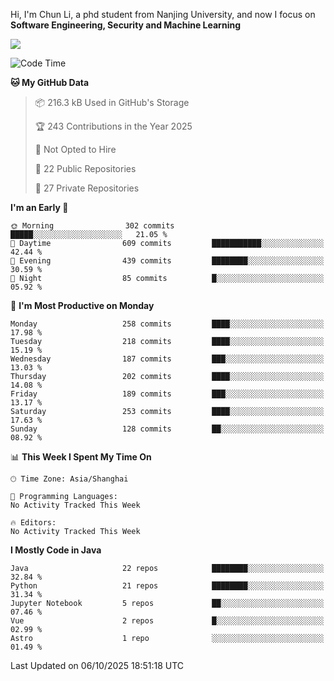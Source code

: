 Hi, I'm Chun Li, a phd student from Nanjing University, and now I focus on **Software Engineering, Security and Machine Learning**

<!--![GitHub Snake Light](https://github.com/pppppkun/pppppkun/blob/output/github-snake.svg#gh-light-mode-only)-->
<!--![GitHub Snake dark](https://github.com/pppppkun/pppppkun/blob/output/github-snake-dark.svg#gh-dark-mode-only)-->

![](https://komarev.com/ghpvc/?username=pppppkun)
<!--START_SECTION:waka-->
![Code Time](http://img.shields.io/badge/Code%20Time-2%2C200%20hrs%2044%20mins-blue)

**🐱 My GitHub Data** 

> 📦 216.3 kB Used in GitHub's Storage 
 > 
> 🏆 243 Contributions in the Year 2025
 > 
> 🚫 Not Opted to Hire
 > 
> 📜 22 Public Repositories 
 > 
> 🔑 27 Private Repositories 
 > 
**I'm an Early 🐤** 

```text
🌞 Morning                302 commits         █████░░░░░░░░░░░░░░░░░░░░   21.05 % 
🌆 Daytime                609 commits         ███████████░░░░░░░░░░░░░░   42.44 % 
🌃 Evening                439 commits         ████████░░░░░░░░░░░░░░░░░   30.59 % 
🌙 Night                  85 commits          █░░░░░░░░░░░░░░░░░░░░░░░░   05.92 % 
```
📅 **I'm Most Productive on Monday** 

```text
Monday                   258 commits         ████░░░░░░░░░░░░░░░░░░░░░   17.98 % 
Tuesday                  218 commits         ████░░░░░░░░░░░░░░░░░░░░░   15.19 % 
Wednesday                187 commits         ███░░░░░░░░░░░░░░░░░░░░░░   13.03 % 
Thursday                 202 commits         ████░░░░░░░░░░░░░░░░░░░░░   14.08 % 
Friday                   189 commits         ███░░░░░░░░░░░░░░░░░░░░░░   13.17 % 
Saturday                 253 commits         ████░░░░░░░░░░░░░░░░░░░░░   17.63 % 
Sunday                   128 commits         ██░░░░░░░░░░░░░░░░░░░░░░░   08.92 % 
```


📊 **This Week I Spent My Time On** 

```text
🕑︎ Time Zone: Asia/Shanghai

💬 Programming Languages: 
No Activity Tracked This Week

🔥 Editors: 
No Activity Tracked This Week
```

**I Mostly Code in Java** 

```text
Java                     22 repos            ████████░░░░░░░░░░░░░░░░░   32.84 % 
Python                   21 repos            ████████░░░░░░░░░░░░░░░░░   31.34 % 
Jupyter Notebook         5 repos             ██░░░░░░░░░░░░░░░░░░░░░░░   07.46 % 
Vue                      2 repos             █░░░░░░░░░░░░░░░░░░░░░░░░   02.99 % 
Astro                    1 repo              ░░░░░░░░░░░░░░░░░░░░░░░░░   01.49 % 
```




 Last Updated on 06/10/2025 18:51:18 UTC
<!--END_SECTION:waka-->
